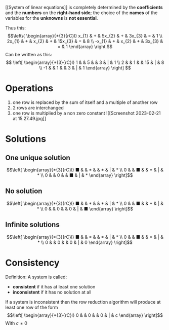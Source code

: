 [[System of linear equations]] is completely determined by the **coefficients** and the **numbers** on the **right-hand side**; the choice of the **names** of the variables for the **unknowns** is **not essential**.

Thus this: 
$$\left\{
\begin{array}{*{3}{rC}l}
    x_{1} & + &  5x_{2} & + & 3x_{3} & = & 1 \\
    2x_{1} & + &  x_{2} & + &  15x_{3} & = &  8 \\
    -x_{1} & + &  x_{2} & + & 3x_{3} & = & 1
\end{array}
\right.$$
Can be written as this:
$$
\left[
\begin{array}{*{3}{rC}l}
    1 &  &  5 &  &  3 & | &  1 \\
    2 &  &  1 &  & 15 & | &  8 \\
    -1 &  & 1 &  &  3 & | &  1 
\end{array}
\right]
$$

# Operations
1. one row is replaced by the sum of itself and a multiple of another row
2. 2 rows are interchanged
3. one row is multiplied by a non zero constant
![[Screenshot 2023-02-21 at 15.27.49.jpg]]



# Solutions
## One unique solution
$$\left[
\begin{array}{*{3}{rC}l}
    ■ &  & *  &  &  * & | &  * \\
    0 &  &  ■ &  &  * & | &  * \\
    0 &  &  0 &  &  ■ & | &  * 
\end{array}
\right]$$
## No solution
$$\left[
\begin{array}{*{3}{rC}l}
    ■ &  & *  &  &  * & | &  * \\
    0 &  &  ■ &  &  * & | &  * \\
    0 &  &  0 &  &  0 & | &  ■ 
\end{array}
\right]$$
## Infinite solutions
$$\left[
\begin{array}{*{3}{rC}l}
    ■ &  & *  &  &  * & | &  * \\
    0 &  &  ■ &  &  * & | &  * \\
    0 &  &  0 &  &  0 & | &  0 
\end{array}
\right]$$
# Consistency
Definition: 
A system is called: 
* **consistent** if it has at least one solution
* **inconsistent** if it has no solution at all

If a system is inconsistent then the row reduction algorithm will produce at least one row of the form $$\left[
\begin{array}{*{3}{rC}l}
    0 &  &  0 &  &  0 & | &  c 
\end{array}
\right]$$ With $c≠0$

